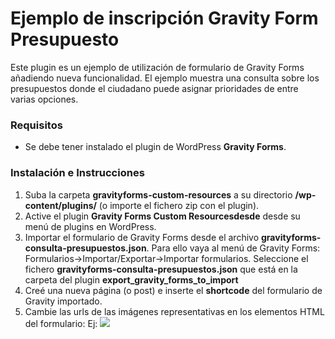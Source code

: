 # Ejemplo de inscripción Gravity Form Presupuesto #

Este plugin es un ejemplo de utilización de formulario de Gravity Forms añadiendo nueva funcionalidad. El ejemplo muestra una consulta sobre los presupuestos donde el ciudadano puede asignar prioridades de entre varias opciones.

### Requisitos ###

- Se debe tener instalado el plugin de WordPress **Gravity Forms**.

### Instalación e Instrucciones ###

1. Suba la carpeta **gravityforms-custom-resources** a su directorio **/wp-content/plugins/** (o importe el fichero zip con el plugin).
2. Active el plugin **Gravity Forms Custom Resourcesdesde** desde su menú de plugins en WordPress.
3. Importar el formulario de Gravity Forms desde el archivo **gravityforms-consulta-presupuestos.json**. Para ello vaya al menú de Gravity Forms: Formularios->Importar/Exportar->Importar formularios. Seleccione el fichero **gravityforms-consulta-presupuestos.json** que está en la carpeta del plugin **export_gravity_forms_to_import**
4. Creé una nueva página (o post) e inserte el **shortcode** del formulario de Gravity importado.
5. Cambie las urls de las imágenes representativas en los elementos HTML del formulario:
Ej: <img src="/presupuestos/wp-content/uploads/2016/01/PRESUPUESTOS-OTROS.jpg">
<div style="clear:both; margin-bottom: 30px;"></div>